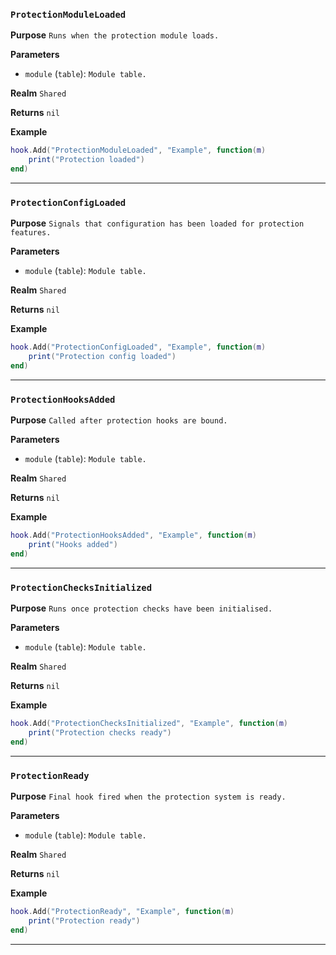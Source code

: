 ### `ProtectionModuleLoaded`

**Purpose**
`Runs when the protection module loads.`

**Parameters**
* `module` (`table`): `Module table.`

**Realm**
`Shared`

**Returns**
`nil`

**Example**
```lua
hook.Add("ProtectionModuleLoaded", "Example", function(m)
    print("Protection loaded")
end)
```

---

### `ProtectionConfigLoaded`

**Purpose**
`Signals that configuration has been loaded for protection features.`

**Parameters**
* `module` (`table`): `Module table.`

**Realm**
`Shared`

**Returns**
`nil`

**Example**
```lua
hook.Add("ProtectionConfigLoaded", "Example", function(m)
    print("Protection config loaded")
end)
```

---

### `ProtectionHooksAdded`

**Purpose**
`Called after protection hooks are bound.`

**Parameters**
* `module` (`table`): `Module table.`

**Realm**
`Shared`

**Returns**
`nil`

**Example**
```lua
hook.Add("ProtectionHooksAdded", "Example", function(m)
    print("Hooks added")
end)
```

---

### `ProtectionChecksInitialized`

**Purpose**
`Runs once protection checks have been initialised.`

**Parameters**
* `module` (`table`): `Module table.`

**Realm**
`Shared`

**Returns**
`nil`

**Example**
```lua
hook.Add("ProtectionChecksInitialized", "Example", function(m)
    print("Protection checks ready")
end)
```

---

### `ProtectionReady`

**Purpose**
`Final hook fired when the protection system is ready.`

**Parameters**
* `module` (`table`): `Module table.`

**Realm**
`Shared`

**Returns**
`nil`

**Example**
```lua
hook.Add("ProtectionReady", "Example", function(m)
    print("Protection ready")
end)
```

---
